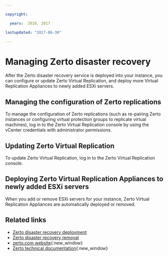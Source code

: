 ```yaml
---

copyright:

  years:  2016, 2017

lastupdated: "2017-06-30"

---
```


# Managing Zerto disaster recovery

After the Zerto disaster recovery service is deployed into your instance, you can configure or update Zerto Virtual Replication, and deploy more Virtual Replication Appliances to newly added ESXi servers.

## Managing the configuration of Zerto replications

To manage the configuration of Zerto replications (such as re-pairing Zerto instances or configuring virtual protection groups to replicate virtual machines), log in to the Zerto Virtual Replication console by using the vCenter credentials with administrator permissions.

## Updating Zerto Virtual Replication

To update Zerto Virtual Replication, log in to the Zerto Virtual Replication console.

## Deploying Zerto Virtual Replication Appliances to newly added ESXi servers

When you add or remove ESXi servers for your instance, Zerto Virtual Replication Appliances are automatically deployed or removed.

## Related links

* [Zerto disaster recovery deployment](addingzertodr.html)
* [Zerto disaster recovery removal](removingzertodr.html)
* [zerto.com website](https://www.zerto.com){:new_window}
* [Zerto technical documentation](https://www.zerto.com/myzerto/technical-documentation/){:new_window}
